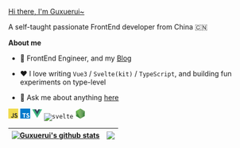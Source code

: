 <p align="left">
  <a href="https://www.guxuerui.cn">Hi there, I'm Guxuerui~</a>
</p>

A self-taught passionate FrontEnd developer from China :cn:

**About me**

- 💼 FrontEnd Engineer, and my [Blog](https://www.guxuerui.cn)

- ❤️ I love writing `Vue3` / `Svelte(kit)` / `TypeScript`, and building fun experiments on type-level

- 💬 Ask me about anything [here](https://github.com/guxuerui/guxuerui/issues)

<code><img height="20" alt="javascript" src="https://raw.githubusercontent.com/github/explore/80688e429a7d4ef2fca1e82350fe8e3517d3494d/topics/javascript/javascript.png"></code>
<code><img height="20" alt="typescript" src="https://raw.githubusercontent.com/github/explore/80688e429a7d4ef2fca1e82350fe8e3517d3494d/topics/typescript/typescript.png"></code>
<code><img height="20" alt="vue" src="https://raw.githubusercontent.com/github/explore/80688e429a7d4ef2fca1e82350fe8e3517d3494d/topics/vue/vue.png"></code>
<code><img height="20" alt="svelte" src="https://avatars.githubusercontent.com/u/23617963?s=200&v=4"></code>
<code><img height="20" alt="nodejs" src="https://raw.githubusercontent.com/github/explore/80688e429a7d4ef2fca1e82350fe8e3517d3494d/topics/nodejs/nodejs.png"></code>

| <a href="https://github.com/guxuerui/guxuerui"><picture><source media="(prefers-color-scheme: dark)" srcset="https://github-readme-stats.vercel.app/api?username=guxuerui&show_icons=true&include_all_commits=true&theme=tokyonight&hide_border=true" /><img align="center" src="https://github-readme-stats.vercel.app/api?username=guxuerui&show_icons=true&include_all_commits=true&theme=buefy&hide_border=true" alt="Guxuerui's github stats" /></pictulre></a> | <a href="https://github.com/guxuerui/guxuerui"><picture><source media="(prefers-color-scheme: dark)" srcset="https://github-readme-stats.vercel.app/api/top-langs/?username=guxuerui&theme=tokyonight&hide_border=true&layout=compact" /><img align="center" src="https://github-readme-stats.vercel.app/api/top-langs/?username=guxuerui&theme=buefy&hide_border=true&layout=compact" /></picture></a> |
| ------------- | ------------- |
